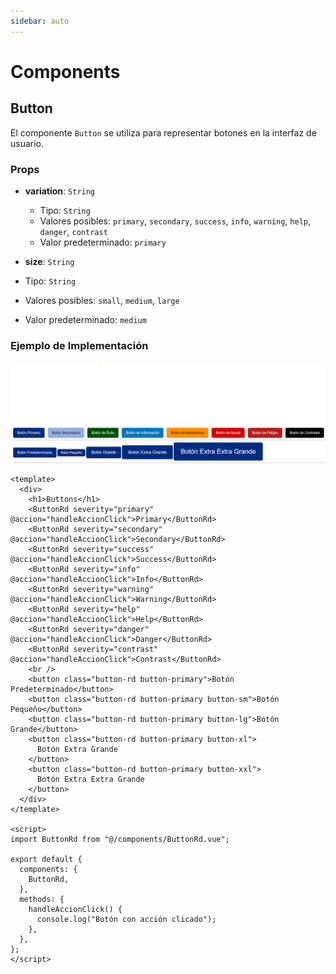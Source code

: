 ```yaml
---
sidebar: auto
---
```


# Components

## Button

El componente `Button` se utiliza para representar botones en la interfaz de usuario.

### Props

- **variation**: `String`

  - Tipo: `String`
  - Valores posibles: `primary`, `secondary`, `success`, `info`, `warning`, `help`, `danger`, `contrast`
  - Valor predeterminado: `primary`

 
 
 - **size**: `String`
  - Tipo: `String`
  - Valores posibles: `small`, `medium`, `large`
  - Valor predeterminado: `medium`


### Ejemplo de Implementación

![Ejemplo de Implementación](../assets/button-size.png)
```vue
<template>
  <div>
    <h1>Buttons</h1>
    <ButtonRd severity="primary" @accion="handleAccionClick">Primary</ButtonRd>
    <ButtonRd severity="secondary" @accion="handleAccionClick">Secondary</ButtonRd>
    <ButtonRd severity="success" @accion="handleAccionClick">Success</ButtonRd>
    <ButtonRd severity="info" @accion="handleAccionClick">Info</ButtonRd>
    <ButtonRd severity="warning" @accion="handleAccionClick">Warning</ButtonRd>
    <ButtonRd severity="help" @accion="handleAccionClick">Help</ButtonRd>
    <ButtonRd severity="danger" @accion="handleAccionClick">Danger</ButtonRd>
    <ButtonRd severity="contrast" @accion="handleAccionClick">Contrast</ButtonRd>
    <br />
    <button class="button-rd button-primary">Botón Predeterminado</button>
    <button class="button-rd button-primary button-sm">Botón Pequeño</button>
    <button class="button-rd button-primary button-lg">Botón Grande</button>
    <button class="button-rd button-primary button-xl">
      Botón Extra Grande
    </button>
    <button class="button-rd button-primary button-xxl">
      Botón Extra Extra Grande
    </button>
  </div>
</template>

<script>
import ButtonRd from "@/components/ButtonRd.vue";

export default {
  components: {
    ButtonRd,
  },
  methods: {
    handleAccionClick() {
      console.log("Botón con acción clicado");
    },
  },
};
</script>
```